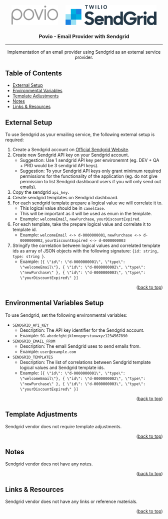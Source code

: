 <a name="readme-top"></a>

<!-- Project Logos -->
<p align="center">
  <span>
    <img style="height:64px;" src="./assets/povio-logo-dark.png" alt="Povio Logo">
  </span>
  &nbsp;&nbsp;&nbsp;&nbsp;
  <span>
    <img style="height:64px" src="./assets/sendgrid-brand.png" alt="Sendgrid Logo">
  </span>
</p>

<!-- Project Title -->
<h3 align="center">Povio - Email Provider with Sendgrid</h3>

---

<p align="center">Implementation of an email provider using Sendgrid as an external service provider.</p>

## Table of Contents

- [External Setup](#external-setup)
- [Environmental Variables](#environmental-variables)
- [Template Adjustments](#template-adjustments)
- [Notes](#notes)
- [Links & Resources](#links-and-resources)

## External Setup <a name="external-setup"></a>

To use Sendgrid as your emailing service, the following external setup is required:

1. Create a Sendgrid account on [Official Sendgrid Website][sendgrid-official-website].
2. Create new Sendgrid API key on your Sendgrid account.
   - Suggestion: Use 1 sendgrid API key per environemnt (eg. DEV + QA + PRD would be 3 sendgrid API keys).
   - Suggestion: To your Sendgrid API keys only grant minimum required permissions for the functionality of the application (eg. do not give permission to list Sendgrid dashboard users if you will only send out emails).
3. Copy the sendgrid `api_key`.
4. Create sendgrid templates on Sendgrid dashboard.
5. For each sendgrid template prepare a logical value we will correlate it to.
   - This logical value should be in `camelCase`.
   - This will be important as it will be used as enum in the template.
   - Example: `welcomeEmail`, `newPurchase`, `yourDiscountExpired`.
6. For each template, take the prepare logical value and correlate it to template id.
   - Example: `welcomeEmail <-> d-0000000001`, `newPurchase <-> d-0000000002`, `yourDiscountExpired <-> d-0000000003`
7. Stringify the correlation between logical values and correlated template ids as array of JSON objects with the following signature: `{id: string, type: string }`.
   - Example: `[{ \"id\": \"d-0000000001\", \"type\": \"welcomeEmail\"}, { \"id\": \"d-0000000002\", \"type\": \"newPurchase\" }, { \"id\": \"d-0000000003\", \"type\": \"yourDiscountExpired\" }]`

<p align="right">(<a href="#readme-top">back to top</a>)</p>

## Environmental Variables Setup <a name="environmental-variables"></a>

To use Sendgrid, set the following environmental variables:

- `SENDGRID_API_KEY`
  - Description: The API key identifier for the Sendgrid account.
  - Example: `SG.abcdefghijklmnopqrstuvwxyz1234567890`
- `SENDGRID_EMAIL_FROM`
  - Description: The email Sendgrid uses to send emails from.
  - Example: `user@example.com`
- `SENDGRID_TEMPLATES`
  - Description: The list of correlations between Sendgrid template logical values and Sendgrid template ids.
  - Example: `[{ \"id\": \"d-0000000001\", \"type\": \"welcomeEmail\"}, { \"id\": \"d-0000000002\", \"type\": \"newPurchase\" }, { \"id\": \"d-0000000003\", \"type\": \"yourDiscountExpired\" }]`

<p align="right">(<a href="#readme-top">back to top</a>)</p>

## Template Adjustments <a name="template-adjustments"></a>

Sendgrid vendor does not require template adjustments.

<p align="right">(<a href="#readme-top">back to top</a>)</p>

## Notes <a name="notes"></a>

Sendgrid vendor does not have any notes.

<p align="right">(<a href="#readme-top">back to top</a>)</p>

## Links & Resources <a name="links-and-resources"></a>

Sendgrid vendor does not have any links or reference materials.

<p align="right">(<a href="#readme-top">back to top</a>)</p>

<!-- Readme Variables -->

[sendgrid-official-website]: https://sendgrid.com/
